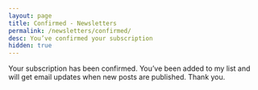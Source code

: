 ```yaml
---
layout: page
title: Confirmed - Newsletters
permalink: /newsletters/confirmed/
desc: You’ve confirmed your subscription
hidden: true
---
```


Your subscription has been confirmed. You’ve been added to my list and will get email updates when new posts are published. Thank you.
